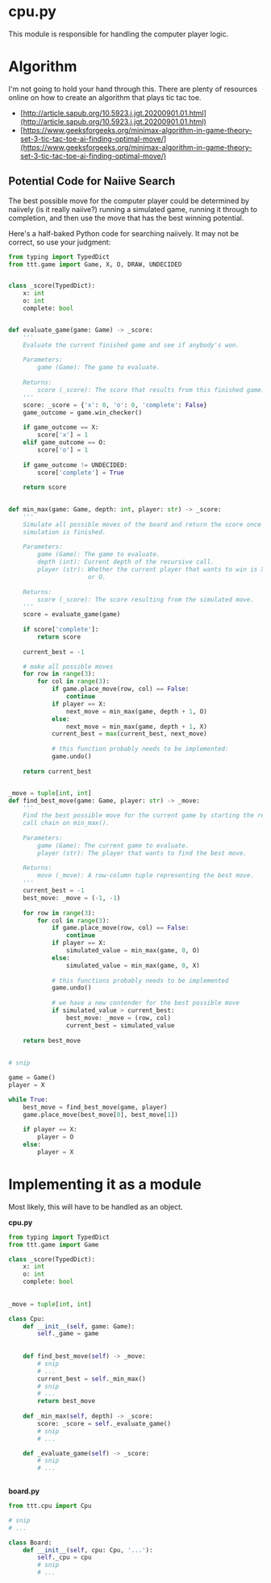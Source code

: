 # cpu.py 

This module is responsible for handling the computer player logic. 

# Algorithm 

I'm not going to hold your hand through this. There are plenty of resources online on how to create an algorithm that plays tic tac toe. 

- [http://article.sapub.org/10.5923.j.jgt.20200901.01.html](http://article.sapub.org/10.5923.j.jgt.20200901.01.html)
- [https://www.geeksforgeeks.org/minimax-algorithm-in-game-theory-set-3-tic-tac-toe-ai-finding-optimal-move/](https://www.geeksforgeeks.org/minimax-algorithm-in-game-theory-set-3-tic-tac-toe-ai-finding-optimal-move/)

## Potential Code for Naiive Search

The best possible move for the computer player could be determined by naiively (is it really naiive?) running a simulated game, running it through to completion, and then use the move that has the best winning potential. 

Here's a half-baked Python code for searching naiively. It may not be correct, so use your judgment: 

```python
from typing import TypedDict
from ttt.game import Game, X, O, DRAW, UNDECIDED


class _score(TypedDict):
    x: int
    o: int
    complete: bool


def evaluate_game(game: Game) -> _score:
    '''
    Evaluate the current finished game and see if anybody's won.
    
    Parameters: 
        game (Game): The game to evaluate.
    
    Returns:
        score (_score): The score that results from this finished game.
    '''
    score: _score = {'x': 0, 'o': 0, 'complete': False}
    game_outcome = game.win_checker()
    
    if game_outcome == X:
        score['x'] = 1
    elif game_outcome == O:
        score['o'] = 1
    
    if game_outcome != UNDECIDED:
        score['complete'] = True
    
    return score
    

def min_max(game: Game, depth: int, player: str) -> _score:
    '''
    Simulate all possible moves of the board and return the score once the 
    simulation is finished.
    
    Parameters: 
        game (Game): The game to evaluate.
        depth (int): Current depth of the recursive call.
        player (str): Whether the current player that wants to win is X 
                      or O.
    
    Returns:
        score (_score): The score resulting from the simulated move.
    '''
    score = evaluate_game(game)
    
    if score['complete']:
        return score
    
    current_best = -1 

    # make all possible moves 
    for row in range(3):
        for col in range(3):
            if game.place_move(row, col) == False:
                continue
            if player == X:
                next_move = min_max(game, depth + 1, O)
            else:
                next_move = min_max(game, depth + 1, X)
            current_best = max(current_best, next_move)
            
            # this function probably needs to be implemented: 
            game.undo() 
    
    return current_best


_move = tuple[int, int]
def find_best_move(game: Game, player: str) -> _move:
    '''
    Find the best possible move for the current game by starting the recursive
    call chain on min_max().
    
    Parameters:
        game (Game): The current game to evaluate.
        player (str): The player that wants to find the best move.
    
    Returns:
        move (_move): A row-column tuple representing the best move.
    '''
    current_best = -1
    best_move: _move = (-1, -1)
    
    for row in range(3):
        for col in range(3):
            if game.place_move(row, col) == False:
                continue 
            if player == X:
                simulated_value = min_max(game, 0, O)
            else:
                simulated_value = min_max(game, 0, X)
            
            # this functions probably needs to be implemented 
            game.undo()
            
            # we have a new contender for the best possible move
            if simulated_value > current_best:
                best_move: _move = (row, col)
                current_best = simulated_value
    
    return best_move 
    
    
# snip

game = Game()
player = X

while True:
    best_move = find_best_move(game, player)
    game.place_move(best_move[0], best_move[1])
    
    if player == X:
        player = O
    else:
        player = X

```

# Implementing it as a module 

Most likely, this will have to be handled as an object.

**cpu.py**

```python
from typing import TypedDict 
from ttt.game import Game

class _score(TypedDict):
    x: int 
    o: int
    complete: bool
    
    
_move = tuple[int, int]

class Cpu:
    def __init__(self, game: Game):
        self._game = game 
    
    
    def find_best_move(self) -> _move: 
        # snip
        # ...
        current_best = self._min_max()
        # snip
        # ...
        return best_move
    
    def _min_max(self, depth) -> _score:
        score: _score = self._evaluate_game()
        # snip 
        # ...

    def _evaluate_game(self) -> _score: 
        # snip
        # ...
        
```

**board.py**

```python
from ttt.cpu import Cpu

# snip
# ...

class Board: 
    def __init__(self, cpu: Cpu, '...'):
        self._cpu = cpu
        # snip
        # ...
```
